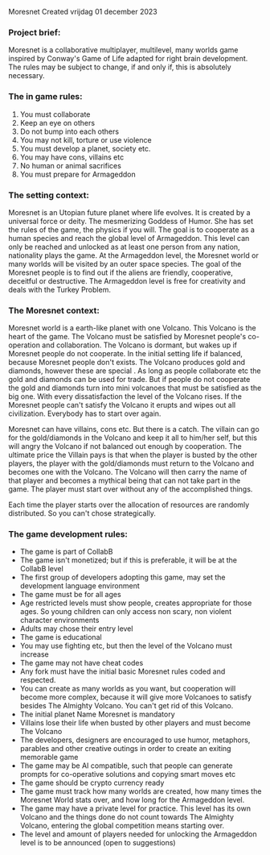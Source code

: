 Moresnet
Created vrijdag 01 december 2023

### Project brief:

Moresnet is a collaborative multiplayer, multilevel, many worlds game inspired by Conway's Game of Life adapted for right brain development. The rules may be subject to change, if and only if, this is absolutely necessary.

### The in game rules:
1. You must collaborate
2. Keep an eye on others
3. Do not bump into each others
4. You may not kill, torture or use violence
5. You must develop a planet,  society etc.
6. You may have cons, villains etc
7. No human or animal sacrifices
8. You must prepare for Armageddon

### The setting context:
Moresnet is an Utopian future planet where life evolves. It is created by a universal force or deity. The mesmerizing Goddess of Humor. She has set the rules of the game, the physics if you will. The goal is to cooperate as a human species and reach the global level of Armageddon. This level can only be reached and unlocked as at least one person from any  nation, nationality plays the game. At the Armageddon level, the Moresnet world or many worlds will be visited by an outer space species. The goal of the Moresnet people is to find out if the aliens are friendly, cooperative, deceitful or destructive. The Armageddon level is free for creativity and deals with the Turkey Problem.

### The Moresnet context:
Moresnet world is a earth-like planet with one Volcano. This Volcano is the heart of the game. The Volcano must be satisfied by Moresnet people's  co-operation and collaboration. The Volcano is dormant, but wakes up if Moresnet people do not cooperate. In the initial setting life if balanced, because Moresnet people don't exists.  The Volcano produces gold and diamonds, however these are special . As long as people collaborate etc the gold and diamonds can be used for trade. But if people do not cooperate the gold and diamonds turn into mini volcanoes that must be satisfied as the big one.  With every dissatisfaction the level of the Volcano rises. If the Moresnet people can't satisfy the Volcano it erupts and wipes out all civilization. Everybody has to start over again.

Moresnet can have villains, cons etc. But there is a catch. The villain can go for the gold/diamonds in the Volcano and keep it all to him/her self, but this will angry the Volcano if not balanced out enough by cooperation.  The ultimate  price the Villain pays is that when the player is busted by the other players, the player with the gold/diamonds must return to the Volcano and becomes one with the Volcano. The Volcano will then carry the name of that player and becomes a mythical being that can not take part in the game. The player must start over without any of the accomplished things.

Each time the player starts over the allocation of resources are randomly distributed. So you can't chose strategically.

### The game development rules:
* The game is part of CollabB
* The game isn't monetized; but if this is preferable, it will be at the CollabB level
* The first group of developers adopting this game, may set the development language environment
* The game must be for all ages
* Age restricted levels must show people, creates appropriate for those ages. So young children can only access non scary, non violent character environments
* Adults may chose their entry level
* The game is educational
* You may use fighting etc, but then the level of the Volcano must  increase
* The game may not have cheat codes
* Any fork must have the initial basic Moresnet rules coded and respected.
* You can create as many worlds as you want, but cooperation will become  more complex, because it will give more Volcanoes to satisfy besides The Almighty Volcano. You can't get rid of this Volcano.
* The initial planet Name Moresnet is mandatory
* Villains lose their life when busted by other players and must become The Volcano
* The developers, designers are encouraged to use humor, metaphors, parables and other creative outings in order to create an exiting memorable  game
* The game may be AI compatible, such that people can generate prompts for co-operative solutions and copying smart moves etc
* The game should be crypto currency ready
* The game must track how many worlds are created, how many times the Moresnet World stats over, and how long for the Armageddon level.
* The game may have a private level for practice. This level has its own Volcano and the things done do not count towards The Almighty Volcano, entering the global competition means starting over.
* The level and amount of players needed for unlocking the Armageddon level is to be announced (open to suggestions)
